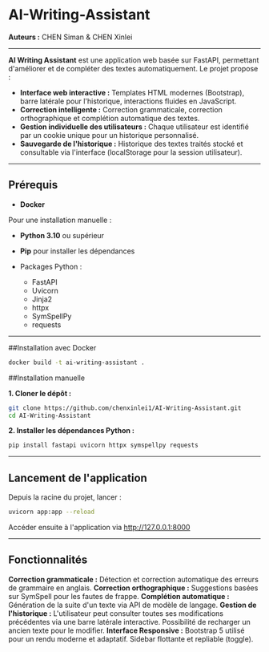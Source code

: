 # AI-Writing-Assistant


**Auteurs :** CHEN Siman & CHEN Xinlei

---

**AI Writing Assistant** est une application web basée sur FastAPI, permettant d'améliorer et de compléter des textes automatiquement. Le projet propose :

- **Interface web interactive :** Templates HTML modernes (Bootstrap), barre latérale pour l'historique, interactions fluides en JavaScript.
- **Correction intelligente :** Correction grammaticale, correction orthographique et complétion automatique des textes.
- **Gestion individuelle des utilisateurs :** Chaque utilisateur est identifié par un cookie unique pour un historique personnalisé.
- **Sauvegarde de l'historique :** Historique des textes traités stocké et consultable via l'interface (localStorage pour la session utilisateur).

---

## Prérequis

- **Docker**

Pour une installation manuelle :

- **Python 3.10** ou supérieur
- **Pip** pour installer les dépendances

- Packages Python :
  - FastAPI
  - Uvicorn
  - Jinja2
  - httpx
  - SymSpellPy
  - requests

---


##Installation avec Docker

```bash
docker build -t ai-writing-assistant .
```

##Installation manuelle

**1. Cloner le dépôt :**

```bash
git clone https://github.com/chenxinlei1/AI-Writing-Assistant.git
cd AI-Writing-Assistant
```

**2. Installer les dépendances Python :**

```bash
pip install fastapi uvicorn httpx symspellpy requests
```

---

## Lancement de l'application

Depuis la racine du projet, lancer :
```bash
uvicorn app:app --reload
```
Accéder ensuite à l'application via http://127.0.0.1:8000

---

## Fonctionnalités

**Correction grammaticale :** Détection et correction automatique des erreurs de grammaire en anglais.
**Correction orthographique :** Suggestions basées sur SymSpell pour les fautes de frappe.
**Complétion automatique :** Génération de la suite d'un texte via API de modèle de langage.
**Gestion de l'historique :**
L'utilisateur peut consulter toutes ses modifications précédentes via une barre latérale interactive.
Possibilité de recharger un ancien texte pour le modifier.
**Interface Responsive :**
Bootstrap 5 utilisé pour un rendu moderne et adaptatif.
Sidebar flottante et repliable (toggle).